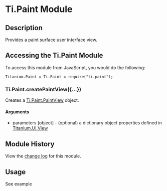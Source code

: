 # Ti.Paint Module

## Description

Provides a paint surface user interface view.

## Accessing the Ti.Paint Module

To access this module from JavaScript, you would do the following:

	Titanium.Paint = Ti.Paint = require("ti.paint");

### Ti.Paint.createPaintView({...})

Creates a [Ti.Paint.PaintView][] object.

#### Arguments

* parameters [object] - (optional) a dictionary object properties defined in [Titanium.UI.View][]

## Module History

View the [change log](changelog.html) for this module.

## Usage

See example

[Ti.Paint.PaintView]: paintView.html
[Titanium.UI.View]: http://developer.appcelerator.com/apidoc/mobile/latest/Titanium.UI.View-object.html